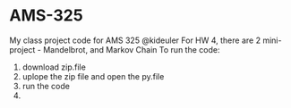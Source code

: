 # AMS-325
My class project code for AMS 325 @kideuler
For HW 4, there are 2 mini-project - Mandelbrot, and Markov Chain
To run the code:
1. download zip.file 
2. uplope the zip file and open the py.file
3. run the code
4. 

